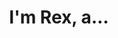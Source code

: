 ---
title : "I'm Rex, a..."
# full screen navigation
first_name : "Rex"
last_name : "T"
bg_image : "images/backgrounds/full-nav-bg.jpg"

# animated text loop
occupations:
- "Cloud Engineer"
- "Twilio Nerd"
- "Team-mate"
- "Programmer"
- "Squad Leader"
- "Front End Engineer"
- "Web Developer"
- "Technical Support Engineer"
- "Documentarian"
- "Coder"
- "Artist"
# slider background image loop
- "Freelancer"
slider_images:
- "images/slider/slider-1.jpg"
- "images/slider/slider-2.jpg"
- "images/slider/slider-3.jpg"
- "images/slider/slider-4.jpg"

# button
button:
  enable : true
  label : "HIRE ME"
  link : "#contact"


# custom style
custom_class: ""
custom_attributes: "" 
custom_css: ""

---